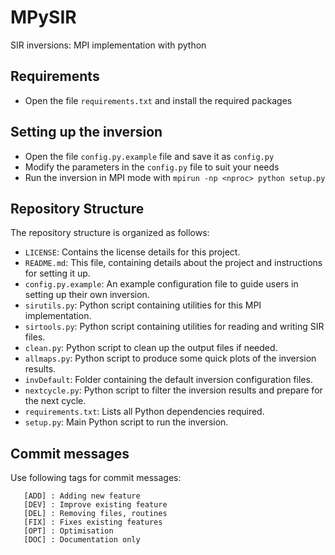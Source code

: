 # MPySIR
SIR inversions: MPI implementation with python

## Requirements

- Open the file `requirements.txt` and install the required packages

## Setting up the inversion

- Open the file `config.py.example` file and save it as `config.py`
- Modify the parameters in the `config.py` file to suit your needs
- Run the inversion in MPI mode with `mpirun -np <nproc> python setup.py`

## Repository Structure

The repository structure is organized as follows:

- `LICENSE`: Contains the license details for this project.
- `README.md`: This file, containing details about the project and instructions for setting it up.
- `config.py.example`: An example configuration file to guide users in setting up their own inversion.
- `sirutils.py`: Python script containing utilities for this MPI implementation.
- `sirtools.py`: Python script containing utilities for reading and writing SIR files.
- `clean.py`: Python script to clean up the output files if needed.
- `allmaps.py`: Python script to produce some quick plots of the inversion results.
- `invDefault`: Folder containing the default inversion configuration files.
- `nextcycle.py`: Python script to filter the inversion results and prepare for the next cycle.
- `requirements.txt`: Lists all Python dependencies required.
- `setup.py`: Main Python script to run the inversion.

## Commit messages

Use following tags for commit messages:

       [ADD] : Adding new feature
       [DEV] : Improve existing feature
       [DEL] : Removing files, routines
       [FIX] : Fixes existing features
       [OPT] : Optimisation
       [DOC] : Documentation only
